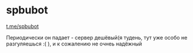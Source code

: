 # spbubot
[t.me/spbubot](https://t.me/spbubot "ссылка на бота")

Периодически он падает - сервер дешёвый(я тудень, тут уже особо не разгуляешься :( ), и к сожалению не очнеь надёжный
